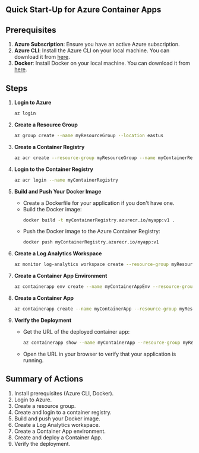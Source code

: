 ## Quick Start-Up for Azure Container Apps

## Prerequisites
1. **Azure Subscription**: Ensure you have an active Azure subscription.
2. **Azure CLI**: Install the Azure CLI on your local machine. You can download it from [here](https://docs.microsoft.com/en-us/cli/azure/install-azure-cli).
3. **Docker**: Install Docker on your local machine. You can download it from [here](https://www.docker.com/products/docker-desktop).

## Steps

1. **Login to Azure**
    ```sh
    az login
    ```

2. **Create a Resource Group**
    ```sh
    az group create --name myResourceGroup --location eastus
    ```

3. **Create a Container Registry**
    ```sh
    az acr create --resource-group myResourceGroup --name myContainerRegistry --sku Basic
    ```

4. **Login to the Container Registry**
    ```sh
    az acr login --name myContainerRegistry
    ```

5. **Build and Push Your Docker Image**
    - Create a Dockerfile for your application if you don't have one.
    - Build the Docker image:
        ```sh
        docker build -t myContainerRegistry.azurecr.io/myapp:v1 .
        ```
    - Push the Docker image to the Azure Container Registry:
        ```sh
        docker push myContainerRegistry.azurecr.io/myapp:v1
        ```

6. **Create a Log Analytics Workspace**
    ```sh
    az monitor log-analytics workspace create --resource-group myResourceGroup --workspace-name myLogAnalyticsWorkspace
    ```

7. **Create a Container App Environment**
    ```sh
    az containerapp env create --name myContainerAppEnv --resource-group myResourceGroup --logs-workspace-id $(az monitor log-analytics workspace show --resource-group myResourceGroup --workspace-name myLogAnalyticsWorkspace --query customerId --output tsv) --logs-workspace-key $(az monitor log-analytics workspace get-shared-keys --resource-group myResourceGroup --workspace-name myLogAnalyticsWorkspace --query primarySharedKey --output tsv) --location eastus
    ```

8. **Create a Container App**
    ```sh
    az containerapp create --name myContainerApp --resource-group myResourceGroup --environment myContainerAppEnv --image myContainerRegistry.azurecr.io/myapp:v1 --target-port 80 --ingress 'external' --registry-server myContainerRegistry.azurecr.io --registry-username $(az acr credential show --name myContainerRegistry --query username --output tsv) --registry-password $(az acr credential show --name myContainerRegistry --query passwords[0].value --output tsv)
    ```

9. **Verify the Deployment**
    - Get the URL of the deployed container app:
        ```sh
        az containerapp show --name myContainerApp --resource-group myResourceGroup --query properties.configuration.ingress.fqdn --output tsv
        ```
    - Open the URL in your browser to verify that your application is running.

## Summary of Actions
1. Install prerequisites (Azure CLI, Docker).
2. Login to Azure.
3. Create a resource group.
4. Create and login to a container registry.
5. Build and push your Docker image.
6. Create a Log Analytics workspace.
7. Create a Container App environment.
8. Create and deploy a Container App.
9. Verify the deployment.